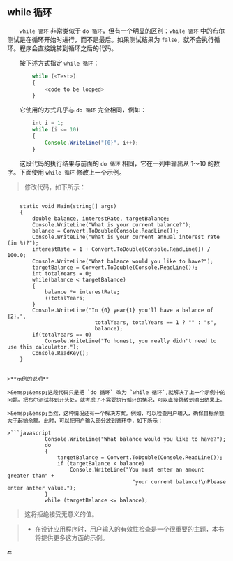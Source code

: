 ## while 循环

&emsp;&emsp;`while 循环` 非常类似于 `do 循环`，但有一个明显的区别：`while 循环` 中的布尔测试是在循环开始时进行，而不是最后。如果测试结果为 `false`，就不会执行循环。程序会直接跳转到循环之后的代码。

&emsp;&emsp;按下述方式指定 `while 循环`：

```javascript
        while (<Test>)
        {
            <code to be looped>
        }
```

&emsp;&emsp;它使用的方式几乎与 `do 循环` 完全相同，例如：

```javascript
        int i = 1;
        while (i <= 10)
        {
            Console.WriteLine("{0}", i++);
        }
```

&emsp;&emsp;这段代码的执行结果与前面的 `do 循环` 相同，它在一列中输出从 1～10 的数字。下面使用 `while 循环` 修改上一个示例。


>修改代码，如下所示：

>```javascript
        static void Main(string[] args)
        {
            double balance, interestRate, targetBalance;
            Console.WriteLine("What is your current balance?");
            balance = Convert.ToDouble(Console.ReadLine());
            Console.WriteLine("What is your current annual interest rate (in %)?");
            interestRate = 1 + Convert.ToDouble(Console.ReadLine()) / 100.0;
            Console.WriteLine("What balance would you like to have?");
            targetBalance = Convert.ToDouble(Console.ReadLine());
            int totalYears = 0;
            while(balance < targetBalance)
            {
                balance *= interestRate;
                ++totalYears;
            }
            Console.WriteLine("In {0} year{1} you'll have a balance of {2}.",
                                totalYears, totalYears == 1 ? "" : "s",
                                balance);
            if(totalYears == 0)
                Console.WriteLine("To honest, you really didn't need to use this calculator.");
            Console.ReadKey();
        }
```

>**示例的说明**

>&emsp;&emsp;这段代码只是把 `do 循环` 改为 `while 循环`,就解决了上一个示例中的问题。把布尔测试移到开头处，就考虑了不需要执行循环的情况，可以直接跳转到输出结果上。

>&emsp;&emsp;当然，这种情况还有一个解决方案。例如，可以检查用户输入，确保目标余额大于起始余额。此时，可以把用户输入部分放到循环中，如下所示：

>```javascript
            Console.WriteLine("What balance would you like to have?");
            do
            {
                targetBalance = Convert.ToDouble(Console.ReadLine());
                if (targetBalance < balance)
                    Console.WriteLine("You must enter an amount greater than" + 
                                        "your current balance!\nPlease enter anther value.");
            }
            while (targetBalance <= balance);
```

> 这将拒绝接受无意义的值。

>* 在设计应用程序时，用户输入的有效性检查是一个很重要的主题，本书将提供更多这方面的示例。





🔚